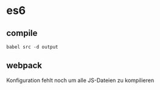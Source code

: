 # es6

## compile

```
babel src -d output
```

## webpack
Konfiguration fehlt noch um alle JS-Dateien zu kompilieren
